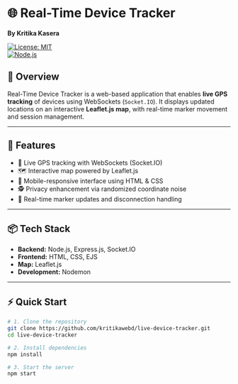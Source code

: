 # 🌐 Real-Time Device Tracker  
**By Kritika Kasera**

[![License: MIT](https://img.shields.io/badge/License-MIT-yellow.svg)](LICENSE)  
[![Node.js](https://img.shields.io/badge/Node.js-18%2B-green)](https://nodejs.org/)

## 📌 Overview
Real-Time Device Tracker is a web-based application that enables **live GPS tracking** of devices using WebSockets (`Socket.IO`). It displays updated locations on an interactive **Leaflet.js map**, with real-time marker movement and session management.

---

## 🚀 Features
- 📍 Live GPS tracking with WebSockets (Socket.IO)
- 🗺️ Interactive map powered by Leaflet.js
- 📱 Mobile-responsive interface using HTML & CSS
- 🕵️ Privacy enhancement via randomized coordinate noise
- 🔄 Real-time marker updates and disconnection handling

---

## 📦 Tech Stack
- **Backend:** Node.js, Express.js, Socket.IO  
- **Frontend:** HTML, CSS, EJS  
- **Map:** Leaflet.js  
- **Development:** Nodemon  

---

## ⚡ Quick Start

```bash
# 1. Clone the repository
git clone https://github.com/kritikawebd/live-device-tracker.git
cd live-device-tracker

# 2. Install dependencies
npm install

# 3. Start the server
npm start
